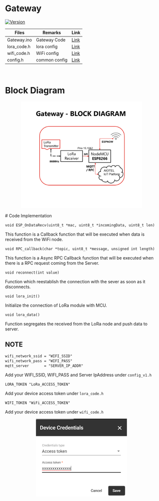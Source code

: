# Gateway 

[![Version](https://img.shields.io/badge/Gateway-2.0-green)](./Gateway.ino)

| Files             | Remarks      |  Link                |
| ----------------- | ------------ | ---------------------|
| Gateway.ino       | Gateway Code | [Link](./Gateway.ino)|
| lora_code.h       | lora config  | [Link](./lora_code.h)|
| wifi_code.h       | WiFi config  | [Link](./wifi_code.h)|
| config.h          | common config| [Link](./config_v1.h)|

<br>

# Block Diagram

<p align="center">
  <img src="../pictures/gateway_blockdiagram.png" alt="Gateway" width="400" height="auto">
</p>
# Code Implementation

```
void ESP_OnDataRecv(uint8_t *mac, uint8_t *incomingData, uint8_t len)
```
This function is a Callback function that will be executed when data is received from the WiFi node.

```
void RPC_callback(char *topic, uint8_t *message, unsigned int length)
```
This function is a Async RPC Callback function that will be executed when there is a RPC request coming from the Server.

```
void reconnect(int value)
```

Function which reestablish the connection with the sever as soon as it disconnects.

```
void lora_init()
```
Initialize the connection of LoRa module with MCU.

```
void lora_data()
```

Function segregates the received from the LoRa node and push data to server.

## **NOTE**

```
wifi_network_ssid = "WIFI_SSID"
wifi_network_pass = "WIFI_PASS"
mqtt_server       = "SERVER_IP_ADDR"
```
Add your WIFI_SSID, WIFI_PASS and Server IpAddress under ```config_v1.h```

```
LORA_TOKEN "LoRa_ACCESS_TOKEN"
```
Add your device access token under ```lora_code.h```

```
WIFI_TOKEN "WiFi_ACCESS_TOKEN"
```
Add your device access token under ```wifi_code.h```

<p align="center">
  <img src="../pictures/Access_token.png" alt="Access Token" width="300" height="auto">
</p>
